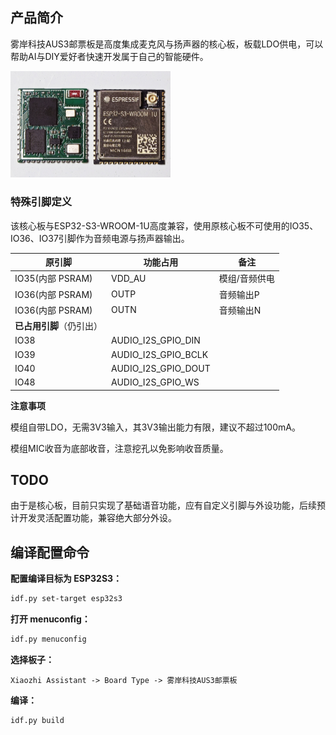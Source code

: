 ## 产品简介

雾岸科技AUS3邮票板是高度集成麦克风与扬声器的核心板，板载LDO供电，可以帮助AI与DIY爱好者快速开发属于自己的智能硬件。

<img src="../../../docs/v1/fogseek-aus3-v1.jpg" alt="fogseek-aus3-v1" style="zoom: 25%;" />

### 特殊引脚定义

该核心板与ESP32-S3-WROOM-1U高度兼容，使用原核心板不可使用的IO35、IO36、IO37引脚作为音频电源与扬声器输出。

| 原引脚                   | 功能占用            | 备注          |
| ------------------------ | ------------------- | ------------- |
| IO35(内部 PSRAM)         | VDD_AU              | 模组/音频供电 |
| IO36(内部 PSRAM)         | OUTP                | 音频输出P     |
| IO36(内部 PSRAM)         | OUTN                | 音频输出N     |
| **已占用引脚**（仍引出） |                     |               |
| IO38                     | AUDIO_I2S_GPIO_DIN  |               |
| IO39                     | AUDIO_I2S_GPIO_BCLK |               |
| IO40                     | AUDIO_I2S_GPIO_DOUT |               |
| IO48                     | AUDIO_I2S_GPIO_WS   |               |

**注意事项**

模组自带LDO，无需3V3输入，其3V3输出能力有限，建议不超过100mA。

模组MIC收音为底部收音，注意挖孔以免影响收音质量。

## TODO

由于是核心板，目前只实现了基础语音功能，应有自定义引脚与外设功能，后续预计开发灵活配置功能，兼容绝大部分外设。

## 编译配置命令

**配置编译目标为 ESP32S3：**

```bash
idf.py set-target esp32s3
```

**打开 menuconfig：**

```bash
idf.py menuconfig
```

**选择板子：**

```
Xiaozhi Assistant -> Board Type -> 雾岸科技AUS3邮票板
```

**编译：**

```bash
idf.py build
```

